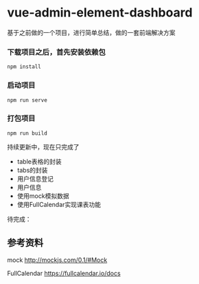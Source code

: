# vue-admin-element-dashboard

基于之前做的一个项目，进行简单总结，做的一套前端解决方案

### 下载项目之后，首先安装依赖包
```
npm install
```

### 启动项目
```
npm run serve
```

### 打包项目
```
npm run build
```

持续更新中，现在只完成了
- table表格的封装
- tabs的封装
- 用户信息登记
- 用户信息
- 使用mock模拟数据
- 使用FullCalendar实现课表功能

待完成：




## 参考资料
mock http://mockjs.com/0.1/#Mock

FullCalendar https://fullcalendar.io/docs